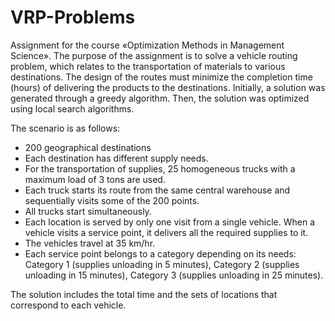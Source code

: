 # VRP-Problems

Assignment for the course «Optimization Methods in Management Science». 
The purpose of the assignment is to solve a vehicle routing problem, which relates to the transportation of materials to various destinations. 
The design of the routes must minimize the completion time (hours) of delivering the products to the destinations. 
Initially, a solution was generated through a greedy algorithm. Then, the solution was optimized using local search algorithms.

The scenario is as follows:   
*  200 geographical destinations
*  Each destination has different supply needs.
*  For the transportation of supplies, 25 homogeneous trucks with a maximum load of 3 tons are used.
*  Each truck starts its route from the same central warehouse and sequentially visits some of the 200 points.
*  All trucks start simultaneously.
*  Each location is served by only one visit from a single vehicle. When a vehicle visits a service point, it delivers all the required supplies to it.
*  The vehicles travel at 35 km/hr.
*  Each service point belongs to a category depending on its needs: Category 1 (supplies unloading in 5 minutes), Category 2 (supplies unloading in 15 minutes), Category 3 (supplies unloading in 25 minutes).

Τhe solution includes the total time and the sets of locations that correspond to each vehicle.
   
  
